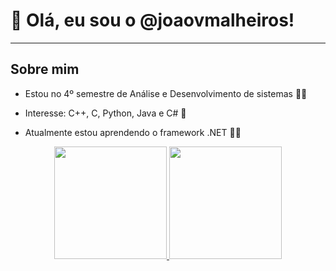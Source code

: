 # 👋 Olá, eu sou o @joaovmalheiros!
---
## Sobre mim
- Estou no 4º semestre de Análise e Desenvolvimento de sistemas 🧑‍💻

- Interesse: C++, C, Python, Java e C# 🎯 

- Atualmente estou aprendendo o framework .NET 👨‍💻 


<div align="center">
  <a href="https://github.com/joaovmalheiros">
  <img height="180em" src="https://github-readme-stats.vercel.app/api?username=joaovmalheiros&show_icons=true&theme=dracula&include_all_commits=true&count_private=true"/>
  <img height="180em" src="https://github-readme-stats.vercel.app/api/top-langs/?username=joaovmalheiros&layout=compact&langs_count=7&theme=dracula"/>
</div>  
